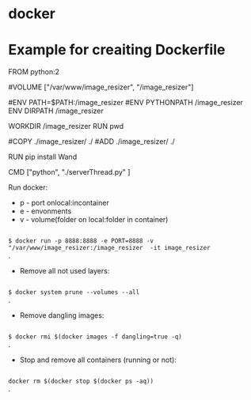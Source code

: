 # docker
# Example for creaiting Dockerfile

FROM python:2


#VOLUME ["/var/www/image_resizer", "/image_resizer"]

#ENV PATH=$PATH:/image_resizer
#ENV PYTHONPATH /image_resizer
ENV DIRPATH /image_resizer

WORKDIR /image_resizer
RUN pwd

#COPY ./image_resizer/ ./
#ADD ./image_resizer/ ./

RUN pip install Wand

CMD ["python", "./serverThread.py" ]

Run docker: 
- p - port onlocal:incontainer
- e - envonments
- v - volume(folder on local:folder in container)    
<code>
$ docker run -p 8888:8888 -e PORT=8888 -v "/var/www/image_resizer:/image_resizer  -it image_resizer
</code>.   

- Remove all not used layers:    
<code>
$ docker system prune --volumes --all 
</code>.   

- Remove dangling images:    
<code>
$ docker rmi $(docker images -f dangling=true -q)
</code>.   

 - Stop and remove all containers (running or not):    
<code>
docker rm $(docker stop $(docker ps -aq))
</code>.   
